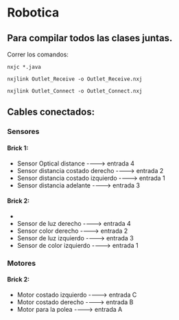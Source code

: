 # Robotica


## Para compilar todos las clases juntas.

Correr los comandos:

 `nxjc *.java`

  `nxjlink Outlet_Receive -o Outlet_Receive.nxj`

  `nxjlink Outlet_Connect -o Outlet_Connect.nxj`



  ## Cables conectados:

  ### Sensores

  #### Brick 1:

  - Sensor Optical distance            ----> entrada 4  
  - Sensor distancia costado derecho   ----> entrada 2
  - Sensor distancia costado izquierdo ----> entrada 1
  - Sensor distancia adelante          ----> entrada 3

  #### Brick 2:
  -
  - Sensor de luz derecho              ----> entrada 4
  - Sensor color derecho               ----> entrada 2
  - Sensor de luz izquierdo            ----> entrada 3
  - Sensor de color izquierdo          ----> entrada 1

  ### Motores

  #### Brick 2:

  - Motor costado izquierdo            ----> entrada C
  - Motor costado derecho              ----> entrada B
  - Motor para la polea                ----> entrada A
